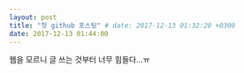 ```yaml
---
layout: post
title: "첫 github 포스팅" # date: 2017-12-13 01:32:20 +0300
date: 2017-12-13 01:44:00
---
```



웹을 모르니 글 쓰는 것부터 너무 힘들다...ㅠ